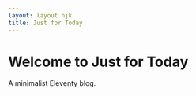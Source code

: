 ```yaml
---
layout: layout.njk
title: Just for Today
---
```


# Welcome to Just for Today

A minimalist Eleventy blog.
